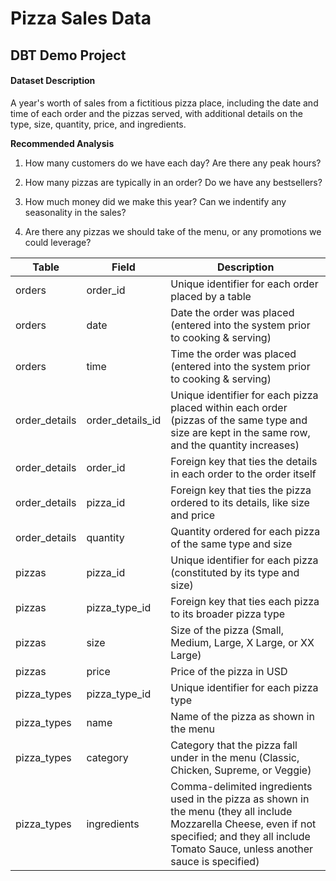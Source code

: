 # Pizza Sales Data
## DBT Demo Project
#### Dataset Description
A year's worth of sales from a fictitious pizza place, including the date and time of each order and the pizzas served, with additional details on the type, size, quantity, price, and ingredients.

**Recommended Analysis**
1. How many customers do we have each day? Are there any peak hours?

2. How many pizzas are typically in an order? Do we have any bestsellers?

3. How much money did we make this year? Can we indentify any seasonality in the sales?

4. Are there any pizzas we should take of the menu, or any promotions we could leverage?


| **Table**     | **Field**        | **Description**                                                                                                                                                                                      |
|---------------|------------------|------------------------------------------------------------------------------------------------------------------------------------------------------------------------------------------------------|
| orders        | order_id         | Unique identifier for each order placed by a table                                                                                                                                                   |
| orders        | date             | Date the order was placed (entered into the system prior to cooking & serving)                                                                                                                       |
| orders        | time             | Time the order was placed (entered into the system prior to cooking & serving)                                                                                                                       |
| order_details | order_details_id | Unique identifier for each pizza placed within each order (pizzas of the same type and size are kept in the same row, and the quantity increases)                                                    |
| order_details | order_id         | Foreign key that ties the details in each order to the order itself                                                                                                                                  |
| order_details | pizza_id         | Foreign key that ties the pizza ordered to its details, like size and price                                                                                                                          |
| order_details | quantity         | Quantity ordered for each pizza of the same type and size                                                                                                                                            |
| pizzas        | pizza_id         | Unique identifier for each pizza (constituted by its type and size)                                                                                                                                  |
| pizzas        | pizza_type_id    | Foreign key that ties each pizza to its broader pizza type                                                                                                                                           |
| pizzas        | size             | Size of the pizza (Small, Medium, Large, X Large, or XX Large)                                                                                                                                       |
| pizzas        | price            | Price of the pizza in USD                                                                                                                                                                            |
| pizza_types   | pizza_type_id    | Unique identifier for each pizza type                                                                                                                                                                |
| pizza_types   | name             | Name of the pizza as shown in the menu                                                                                                                                                               |
| pizza_types   | category         | Category that the pizza fall under in the menu (Classic, Chicken, Supreme, or Veggie)                                                                                                                |
| pizza_types   | ingredients      | Comma-delimited ingredients used in the pizza as shown in the menu (they all include Mozzarella Cheese, even if not specified; and they all include Tomato Sauce, unless another sauce is specified) |
